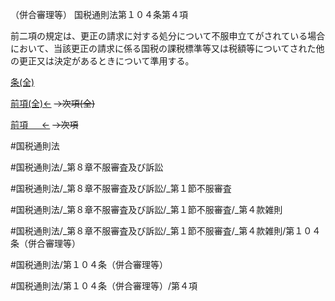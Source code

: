 （併合審理等）
国税通則法第１０４条第４項

前二項の規定は、更正の請求に対する処分について不服申立てがされている場合において、当該更正の請求に係る国税の課税標準等又は税額等についてされた他の更正又は決定があるときについて準用する。

[条(全)](国税通則法＿＿＿＿＿第１０４条_.md)

[前項(全)←](国税通則法＿＿＿＿＿第１０４条第３項_.md)  ~~→次項(全)~~

[前項 　 ←](国税通則法＿＿＿＿＿第１０４条第３項.md)  ~~→次項~~



#国税通則法

#国税通則法/_第８章不服審査及び訴訟

#国税通則法/_第８章不服審査及び訴訟/_第１節不服審査

#国税通則法/_第８章不服審査及び訴訟/_第１節不服審査/_第４款雑則

#国税通則法/_第８章不服審査及び訴訟/_第１節不服審査/_第４款雑則/第１０４条（併合審理等）

#国税通則法/第１０４条（併合審理等）

#国税通則法/第１０４条（併合審理等）/第４項


